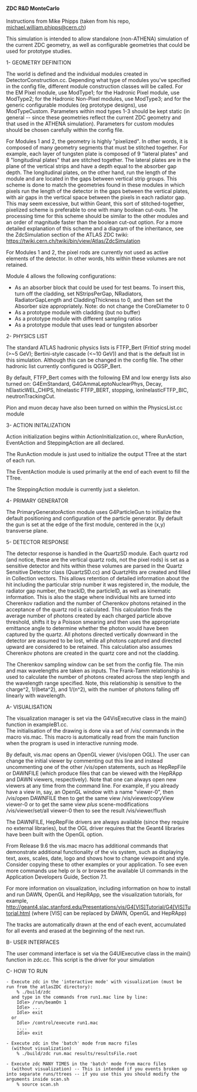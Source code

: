 #### ZDC R&D MonteCarlo ####

 Instructions from Mike Phipps (taken from his repo, michael.william.phipps@cern.ch) 

 This simulation is intended to allow standalone (non-ATHENA) simulation of the current ZDC geometry, as well as configurable geometries that could be used for prototype studies.
	
 1- GEOMETRY DEFINITION
	
   The world is defined and the individual modules created in DetectorConstruction.cc. Depending what type of modules you've specified in the config file, different module construction classes will be called. For the EM Pixel module, use ModType1; for the Hadronic Pixel module, use ModType2; for the Hadronic Non-Pixel modules, use ModType3; and for the generic configurable modules (eg prototype designs), use ModTypeCustom. Parameters within mod types 1-3 should be kept static (in general -- since these geometries reflect the current ZDC geometry and that used in the ATHENA simulation). Parameters for custom modules should be chosen carefully within the config file.   

   For Modules 1 and 2, the geometry is highly "pixelized". In other words, it is composed of many geometry segments that must be stitched together. For example, each layer of tungsten plate is composed of 9 "lateral plates" and 8 "longitudinal plates" that are stitched together. The lateral plates are in the plane of the vertical strips and have a depth equal to the absorber gap depth. The longitudinal plates, on the other hand, run the length of the module and are located in the gaps between vertical strip groups. This scheme is done to match the geometries found in these modules in which pixels run the length of the detector in the gaps between the vertical plates, with air gaps in the vertical space between the pixels in each radiator gap. This may seem excessive, but within Geant, this sort of stitched-together, pixelized scheme is preferable to one with many boolean cut-outs. The processing time for this scheme should be similar to the other modules and an order of magnitude faster than the boolean cut-out option. For a more detailed explanation of this scheme and a diagram of the inheritance, see the ZdcSimulation section of the ATLAS ZDC twiki: https://twiki.cern.ch/twiki/bin/view/Atlas/ZdcSimulation

   For Modules 1 and 2, the pixel rods are currently not used as active elements of the detector. In other words, hits within these volumes are not retained.

   Module 4 allows the following configurations:
   - As an absorber block that could be used for test beams. To insert this, turn off the cladding, set NStripsPerGap, NRadiators, RadiatorGapLength and CladdingThickness to 0, and then set the Absorber size appropriately. Note: do not change the CoreDiameter to 0
   - As a prototype module with cladding (but no buffer)
   - As a prototype module with different sampling ratios
   - As a prototype module that uses lead or tungsten absorber
		
 2- PHYSICS LIST
 
   The standard ATLAS hadronic physics lists is FTFP_Bert (Fritiof string model (>~5 GeV); Bertini-style cascade (<~10 GeV)) and that is the default list in this simulation. Although this can be changed in the config file. The other hadronic list currently configured is QGSP_Bert.

   By default, FTFP_Bert comes with the following EM and low energy lists also turned on: G4EmStandard, G4GAmmaLeptoNuclearPhys, Decay, hElasticWEL_CHIPS, hInelastic FTFP_BERT, stopping, ionInelasticFTFP_BIC, neutronTrackingCut.

   Pion and muon decay have also been turned on within the PhysicsList.cc module
   
 3- ACTION INITALIZATION

   Action initialization begins within ActionInitialization.cc, where RunAction, EventAction and SteppingAction are all declared.

   The RunAction module is just used to initialize the output TTree at the start of each run.

   The EventAction module is used primarily at the end of each event to fill the TTree.

   The SteppingAction module is currently just a skeleton.
  	 
 4- PRIMARY GENERATOR
  
   The PrimaryGeneratorAction module uses G4ParticleGun to initialize the default positioning and configuration of the particle generator. By default the gun is set at the edge of the first module, centered in the (x,y) transverse plane.
     
 5- DETECTOR RESPONSE

   The detector response is handled in the QuartzSD module. Each quartz rod (and notice, these are the vertical quartz rods, not the pixel rods) is set as a sensitive detector and hits within these volumes are parsed in the Quartz Sensitive Detector class (QuartzSD.cc) and QuartzHits are created and filled in Collection vectors. This allows retention of detailed information about the hit including the particular strip number it was registered in, the module, the radiator gap number, the trackID, the particleID, as well as kinematic information. This is also the stage where individual hits are turned into Cherenkov radiation and the number of Cherenkov photons retained in the acceptance of the quartz rod is calculated. This calculation finds the average number of photons created by each charged particle above threshold, shifts it by a Poisson smearing and then uses the appropriate emittance angle to determine whether the photon would have been captured by the quartz. All photons directed vertically downward in the detector are assumed to be lost, while all photons captured and directed upward are considered to be retained. This calculation also assumes Cherenkov photons are created in the quartz core and not the cladding.
   
   The Cherenkov sampling window can be set from the config file. The min and max wavelengths are taken as inputs. The Frank-Tamm relationship is used to calculate the number of photons created across the step length and the wavelength range specified. Note, this relationship is sensitive to the charge^2, 1/(beta^2), and 1/(n^2), with the number of photons falling off linearly with wavelength.
   

 A- VISUALISATION

   The visualization manager is set via the G4VisExecutive class
   in the main() function in exampleB1.cc.    
   The initialisation of the drawing is done via a set of /vis/ commands
   in the macro vis.mac. This macro is automatically read from
   the main function when the program is used in interactive running mode.

   By default, vis.mac opens an OpenGL viewer (/vis/open OGL).
   The user can change the initial viewer by commenting out this line
   and instead uncommenting one of the other /vis/open statements, such as
   HepRepFile or DAWNFILE (which produce files that can be viewed with the
   HepRApp and DAWN viewers, respectively).  Note that one can always
   open new viewers at any time from the command line.  For example, if
   you already have a view in, say, an OpenGL window with a name
   "viewer-0", then
      /vis/open DAWNFILE
   then to get the same view
      /vis/viewer/copyView viewer-0
   or to get the same view *plus* scene-modifications
      /vis/viewer/set/all viewer-0
   then to see the result
      /vis/viewer/flush

   The DAWNFILE, HepRepFile drivers are always available
   (since they require no external libraries), but the OGL driver requires
   that the Geant4 libraries have been built with the OpenGL option.

   From Release 9.6 the vis.mac macro has additional commands
   that demonstrate additional functionality of the vis system, such as
   displaying text, axes, scales, date, logo and shows how to change
   viewpoint and style.  Consider copying these to other examples or
   your application.  To see even more commands use help or
   ls or browse the available UI commands in the Application
   Developers Guide, Section 7.1.

   For more information on visualization, including information on how to
   install and run DAWN, OpenGL and HepRApp, see the visualization tutorials,
   for example,
   http://geant4.slac.stanford.edu/Presentations/vis/G4[VIS]Tutorial/G4[VIS]Tutorial.html
   (where [VIS] can be replaced by DAWN, OpenGL and HepRApp)

   The tracks are automatically drawn at the end of each event, accumulated
   for all events and erased at the beginning of the next run.

 B- USER INTERFACES
 
   The user command interface is set via the G4UIExecutive class
   in the main() function in zdc.cc. This script is the driver for your simulation 
    
 
 C- HOW TO RUN

    - Execute zdc in the 'interactive mode' with visualization (must be run from the atlasZDC directory):
        % ./build/zdc
      and type in the commands from run1.mac line by line:  
        Idle> /run/beamOn 1 
        Idle> ...
        Idle> exit
      or
        Idle> /control/execute run1.mac
        ....
        Idle> exit

    - Execute zdc in the 'batch' mode from macro files 
      (without visualization)
        % ./build/zdc run.mac results/resultsFile.root

    - Execute zdc MANY TIMES in the 'batch' mode from macro files 
      (without visualization) -- This is intended if you events broken up into separate runs/ttrees -- if you use this you should modify the arguments inside scan.sh 
        % source scan.sh
       
